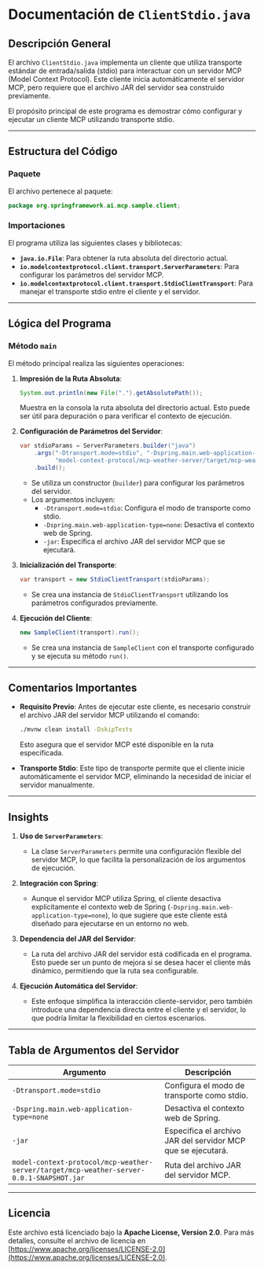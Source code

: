 # Documentación de `ClientStdio.java`

## Descripción General

El archivo `ClientStdio.java` implementa un cliente que utiliza transporte estándar de entrada/salida (stdio) para interactuar con un servidor MCP (Model Context Protocol). Este cliente inicia automáticamente el servidor MCP, pero requiere que el archivo JAR del servidor sea construido previamente. 

El propósito principal de este programa es demostrar cómo configurar y ejecutar un cliente MCP utilizando transporte stdio.

---

## Estructura del Código

### Paquete
El archivo pertenece al paquete:
```java
package org.springframework.ai.mcp.sample.client;
```

### Importaciones
El programa utiliza las siguientes clases y bibliotecas:
- **`java.io.File`**: Para obtener la ruta absoluta del directorio actual.
- **`io.modelcontextprotocol.client.transport.ServerParameters`**: Para configurar los parámetros del servidor MCP.
- **`io.modelcontextprotocol.client.transport.StdioClientTransport`**: Para manejar el transporte stdio entre el cliente y el servidor.

---

## Lógica del Programa

### Método `main`
El método principal realiza las siguientes operaciones:

1. **Impresión de la Ruta Absoluta**:
   ```java
   System.out.println(new File(".").getAbsolutePath());
   ```
   Muestra en la consola la ruta absoluta del directorio actual. Esto puede ser útil para depuración o para verificar el contexto de ejecución.

2. **Configuración de Parámetros del Servidor**:
   ```java
   var stdioParams = ServerParameters.builder("java")
       .args("-Dtransport.mode=stdio", "-Dspring.main.web-application-type=none", "-jar",
             "model-context-protocol/mcp-weather-server/target/mcp-weather-server-0.0.1-SNAPSHOT.jar")
       .build();
   ```
   - Se utiliza un constructor (`builder`) para configurar los parámetros del servidor.
   - Los argumentos incluyen:
     - `-Dtransport.mode=stdio`: Configura el modo de transporte como stdio.
     - `-Dspring.main.web-application-type=none`: Desactiva el contexto web de Spring.
     - `-jar`: Especifica el archivo JAR del servidor MCP que se ejecutará.

3. **Inicialización del Transporte**:
   ```java
   var transport = new StdioClientTransport(stdioParams);
   ```
   - Se crea una instancia de `StdioClientTransport` utilizando los parámetros configurados previamente.

4. **Ejecución del Cliente**:
   ```java
   new SampleClient(transport).run();
   ```
   - Se crea una instancia de `SampleClient` con el transporte configurado y se ejecuta su método `run()`.

---

## Comentarios Importantes

- **Requisito Previo**: Antes de ejecutar este cliente, es necesario construir el archivo JAR del servidor MCP utilizando el comando:
  ```bash
  ./mvnw clean install -DskipTests
  ```
  Esto asegura que el servidor MCP esté disponible en la ruta especificada.

- **Transporte Stdio**: Este tipo de transporte permite que el cliente inicie automáticamente el servidor MCP, eliminando la necesidad de iniciar el servidor manualmente.

---

## Insights

1. **Uso de `ServerParameters`**:
   - La clase `ServerParameters` permite una configuración flexible del servidor MCP, lo que facilita la personalización de los argumentos de ejecución.

2. **Integración con Spring**:
   - Aunque el servidor MCP utiliza Spring, el cliente desactiva explícitamente el contexto web de Spring (`-Dspring.main.web-application-type=none`), lo que sugiere que este cliente está diseñado para ejecutarse en un entorno no web.

3. **Dependencia del JAR del Servidor**:
   - La ruta del archivo JAR del servidor está codificada en el programa. Esto puede ser un punto de mejora si se desea hacer el cliente más dinámico, permitiendo que la ruta sea configurable.

4. **Ejecución Automática del Servidor**:
   - Este enfoque simplifica la interacción cliente-servidor, pero también introduce una dependencia directa entre el cliente y el servidor, lo que podría limitar la flexibilidad en ciertos escenarios.

---

## Tabla de Argumentos del Servidor

| Argumento                              | Descripción                                                                 |
|----------------------------------------|-----------------------------------------------------------------------------|
| `-Dtransport.mode=stdio`               | Configura el modo de transporte como stdio.                                |
| `-Dspring.main.web-application-type=none` | Desactiva el contexto web de Spring.                                       |
| `-jar`                                 | Especifica el archivo JAR del servidor MCP que se ejecutará.               |
| `model-context-protocol/mcp-weather-server/target/mcp-weather-server-0.0.1-SNAPSHOT.jar` | Ruta del archivo JAR del servidor MCP. |

---

## Licencia

Este archivo está licenciado bajo la **Apache License, Version 2.0**. Para más detalles, consulte el archivo de licencia en [https://www.apache.org/licenses/LICENSE-2.0](https://www.apache.org/licenses/LICENSE-2.0).
